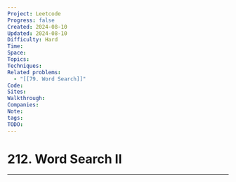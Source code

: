 ```yaml
---
Project: Leetcode
Progress: false
Created: 2024-08-10
Updated: 2024-08-10
Difficulty: Hard
Time: 
Space: 
Topics: 
Techniques: 
Related problems:
  - "[[79. Word Search]]"
Code: 
Sites: 
Walkthrough: 
Companies: 
Note: 
tags: 
TODO: 
---
```

# 212. Word Search II
---
